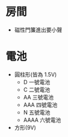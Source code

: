 房間
=====
* 磁性門簾進出要小聲

電池
=====
* 圓柱形(皆為 1.5V)
    * D	    一號電池
    * C	    二號電池
    * AA    三號電池
    * AAA   四號電池
    * N	    五號電池
    * AAAA  六號電池
* 方形(9V)

